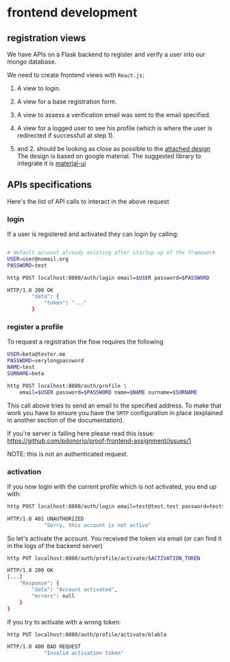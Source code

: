 
# frontend development


## registration views

We have APIs on a Flask backend to register and verify a user into our mongo database.

We need to create frontend views with `React.js`:
1. A view to login.
2. A view for a base registration form. 
3. A view to assess a verification email was sent to the email specified.
4. A view for a logged user to see his profile (which is where the user is redirected if successfull at step 1). 

1. and 2. should be looking as close as possible to  the [attached design](https://github.com/pdonorio/proof-frontend-assignment/blob/master/data/images/login_design.png)
The design is based on google material.
The suggested library to integrate it is [material-ui](LINKTOADD)


## APIs specifications

Here's the list of API calls to interact in the above request

### login

If a user is registered and activated they can login by calling:
```bash

# default account already existing after startup up of the framework
USER=user@nomail.org
PASSWORD=test

http POST localhost:8080/auth/login email=$USER password=$PASSWORD

HTTP/1.0 200 OK
        "data": {
            "token": "..."
        }
```


### register a profile

To request a registration the flow requires the following
```bash
USER=beta@tester.me
PASSWORD=verylongpassword
NAME=test
SURNAME=beta

http POST localhost:8080/auth/profile \
    email=$USER password=$PASSWORD name=$NAME surname=$SURNAME
```

This call above tries to send an email to the specified address.
To make that work you have to ensure you have the `SMTP` configuration in place (explained in another section of the documentation).

If you're server is failing here please read this issue:
https://github.com/pdonorio/proof-frontend-assignment/issues/1

NOTE: this is not an authenticated request.


### activation

If you now login with the current profile which is not activated, you end up with:
```bash
http POST localhost:8080/auth/login email=test@test.test password=testtest

HTTP/1.0 401 UNAUTHORIZED
            "Sorry, this account is not active"
```

So let's activate the account. You received the token via email 
(or can find it in the logs of the backend server)

```bash
http PUT localhost:8080/auth/profile/activate/$ACTIVATION_TOKEN

HTTP/1.0 200 OK
[...]
    "Response": {
        "data": "Account activated",
        "errors": null
    }
}
```

If you try to activate with a wrong token:
```bash
http PUT localhost:8080/auth/profile/activate/blabla

HTTP/1.0 400 BAD REQUEST
            "Invalid activation token"
```

